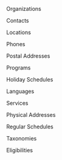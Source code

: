 Organizations

Contacts

Locations

Phones

Postal Addresses

Programs

Holiday Schedules

Languages

Services

Physical Addresses

Regular Schedules

Taxonomies

Eligibilities
